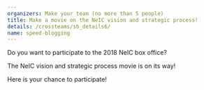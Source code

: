 ```yaml
---
organizers: Make your team (no more than 5 people)
title: Make a movie on the NeIC vision and strategic process!
details: /crossteams/sb_details6/
name: speed-blogging
---
```

Do you want to participate to the 2018 NeIC box office? 

The NeIC vision and strategic process movie is on its way!

Here is your chance to participate! 

